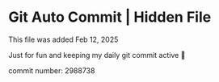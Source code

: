 # Git Auto Commit | Hidden File

This file was added Feb 12, 2025

Just for fun and keeping my daily git commit active 🤪

commit number: 2988738

